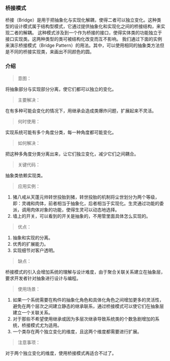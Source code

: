  ### 桥接模式
桥接（Bridge）是用于把抽象化与实现化解耦，使得二者可以独立变化。这种类型的设计模式属于结构型模式，它通过提供抽象化和实现化之间的桥接结构，来实现二者的解耦。
这种模式涉及到一个作为桥接的接口，使得实体类的功能独立于接口实现类。这两种类型的类可被结构化改变而互不影响。
我们通过下面的实例来演示桥接模式（Bridge Pattern）的用法。其中，可以使用相同的抽象类方法但是不同的桥接实现类，来画出不同颜色的圆。

### 介绍
> 意图：

将抽象部分与实现部分分离，使它们都可以独立的变化。

> 主要解决：

在有多种可能会变化的情况下，用继承会造成类爆炸问题，扩展起来不灵活。

> 何时使用：

实现系统可能有多个角度分类，每一种角度都可能变化。

> 如何解决：

把这种多角度分类分离出来，让它们独立变化，减少它们之间耦合。

> 关键代码：

抽象类依赖实现类。

> 应用实例： 

1. 猪八戒从天蓬元帅转世投胎到猪，转世投胎的机制将尘世划分为两个等级，即：灵魂和肉体，前者相当于抽象化，后者相当于实现化。生灵通过功能的委派，调用肉体对象的功能，使得生灵可以动态地选择。 
2. 墙上的开关，可以看到的开关是抽象的，不用管里面具体怎么实现的。

> 优点： 

1. 抽象和实现的分离。 
2. 优秀的扩展能力。 
3. 实现细节对客户透明。

> 缺点：

桥接模式的引入会增加系统的理解与设计难度，由于聚合关联关系建立在抽象层，要求开发者针对抽象进行设计与编程。

> 使用场景： 

1. 如果一个系统需要在构件的抽象化角色和具体化角色之间增加更多的灵活性，避免在两个层次之间建立静态的继承联系，通过桥接模式可以使它们在抽象层建立一个关联关系。 
2. 对于那些不希望使用继承或因为多层次继承导致系统类的个数急剧增加的系统，桥接模式尤为适用。 
3. 一个类存在两个独立变化的维度，且这两个维度都需要进行扩展。

> 注意事项：

对于两个独立变化的维度，使用桥接模式再适合不过了。
